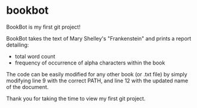 # bookbot
BookBot is my first git project!

BookBot takes the text of Mary Shelley's "Frankenstein" and prints a report detailing:
- total word count
- frequency of occurrence of alpha characters within the book

The code can be easily modified for any other book (or .txt file) by simply modifying line 9 with the correct PATH,
and line 12 with the updated name of the document.

Thank you for taking the time to view my first git project.